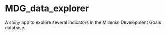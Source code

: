 # MDG_data_explorer

A shiny app to explore several indicators in the Millenial Development Goals database.

